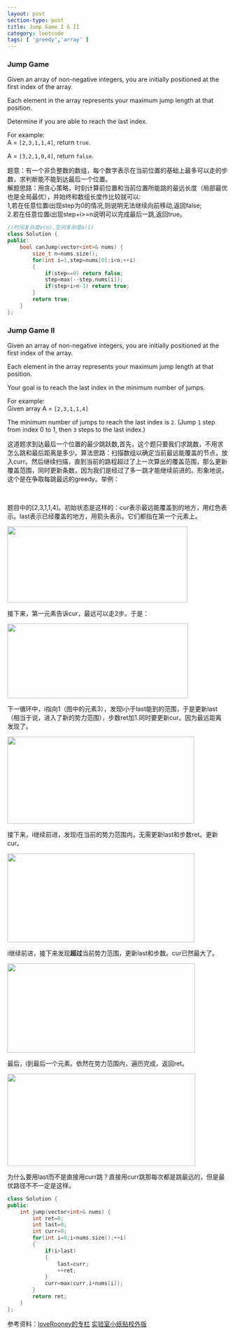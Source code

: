 ```yaml
---
layout: post
section-type: post
title: Jump Game I & II
category: leetcode
tags: [ 'greedy','array' ]
---
```



### Jump Game  
  
<p>Given an array of non-negative integers, you are initially positioned at the first index of the array.</p>
<p>Each element in the array represents your maximum jump length at that position.</p>
<p>Determine if you are able to reach the last index.</p>
<p>For example:<br />A =&nbsp;<code>[2,3,1,1,4]</code>, return&nbsp;<code>true</code>.</p>
<p>A =&nbsp;<code>[3,2,1,0,4]</code>, return&nbsp;<code>false</code>.</p>  
  

题意：有一个非负整数的数组，每个数字表示在当前位置的基础上最多可以走的步数，求判断能不能到达最后一个位置。  
解题思路：用贪心策略，时刻计算前位置和当前位置所能跳的最远长度（局部最优也是全局最优），并始终和数组长度作比较就可以:  
1,若在任意位置i出现step为0的情况,则说明无法继续向前移动,返回false;  
2.若在任意位置i出现step+i>=n说明可以完成最后一跳,返回true。   

```cpp
//时间复杂度o(n),空间复杂度o(1)
class Solution {
public:
    bool canJump(vector<int>& nums) {
        size_t n=nums.size();
        for(int i=1,step=nums[0];i<n;++i)
        {
            if(step==0) return false;
            step=max(--step,nums[i]);
            if(step+i>n-1) return true;
        }
        return true;
    }
};
```

### Jump Game II  

<p>Given an array of non-negative integers, you are initially positioned at the first index of the array.</p>
<p>Each element in the array represents your maximum jump length at that position.</p>
<p>Your goal is to reach the last index in the minimum number of jumps.</p>
<p> For example:<br />
Given array A = <code>[2,3,1,1,4]</code>
</p>
<p>
The minimum number of jumps to reach the last index is <code>2</code>. (Jump <code>1</code> step from index 0 to 1, then <code>3</code> steps to the last index.)
</p>  
  
这道题求到达最后一个位置的最少跳跃数,首先，这个题只要我们求跳数，不用求怎么跳和最后距离是多少。算法思路：扫描数组以确定当前最远能覆盖的节点，放入curr。然后继续扫描，直到当前的路程超过了上一次算出的覆盖范围，那么更新覆盖范围，同时更新条数，因为我们是经过了多一跳才能继续前进的。形象地说，这个是在争取每跳最远的greedy。举例：
<p>&nbsp;</p>
<p>题目中的[2,3,1,1,4]。初始状态是这样的：cur表示最远能覆盖到的地方，用红色表示。last表示已经覆盖的地方，用箭头表示。它们都指在第一个元素上。</p>
<p><img src="http://images.cnitblog.com/blog/466943/201307/10224309-52385b3be596487ba515a60f6ca26be3.png" alt="" width="412" height="174" /></p>
<p>接下来，第一元素告诉cur，最远可以走2步。于是：</p>
<p><img src="http://images.cnitblog.com/blog/466943/201307/10224831-8c9350ce05e84ffd879d59608fb183e7.png" alt="" width="413" height="170" /></p>
<p>下一循环中，i指向1（图中的元素3），发现i小于last能到的范围，于是更新last（相当于说，进入了新的势力范围），步数ret加1.同时要更新cur。因为最远距离发现了。</p>
<p><img src="http://images.cnitblog.com/blog/466943/201307/10230149-58095e5c30bd468d8eb8ba7fa2060042.png" alt="" width="427" height="199" /></p>
<p>接下来，i继续前进，发现i在当前的势力范围内，无需更新last和步数ret。更新cur。</p>
<p><img src="http://images.cnitblog.com/blog/466943/201307/10230357-1a539fc05fcd44a2a638e4fafe8cc5da.png" alt="" width="428" height="203" /></p>
<p>i继续前进，接下来发现<strong>超过</strong>当前势力范围，更新last和步数。cur已然最大了。</p>
<p><img src="http://images.cnitblog.com/blog/466943/201307/10230735-f18d66ab62aa44e6a426663b3880bb59.png" alt="" width="429" height="204" /></p>
<p>最后，i到最后一个元素。依然在势力范围内，遍历完成，返回ret。</p>
<p><img src="http://images.cnitblog.com/blog/466943/201307/10231024-438f2b57106949ac92bddc4ba2acb64f.png" alt="" width="430" height="211" /></p>  
为什么要用last而不是直接用curr跳？直接用curr跳那每次都是跳最远的，但是最优路径不不一定是这样。  

```cpp
class Solution {
public:
    int jump(vector<int>& nums) {
        int ret=0;
        int last=0;
        int curr=0;
        for(int i=0;i<nums.size();++i)
        {
            if(i>last) 
            {
                last=curr;
                ++ret;
            }
            curr=max(curr,i+nums[i]);
        }
        return ret;
    }
};
```

参考资料：[loveRooney的专栏](http://blog.csdn.net/loverooney/article/details/38455475)  [实验室小纸贴校外版](http://www.cnblogs.com/lichen782/p/leetcode_Jump_Game_II.html)